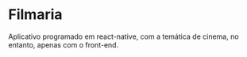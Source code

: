 # Filmaria
Aplicativo programado em react-native, com a temática de cinema, no entanto, apenas com o front-end.
